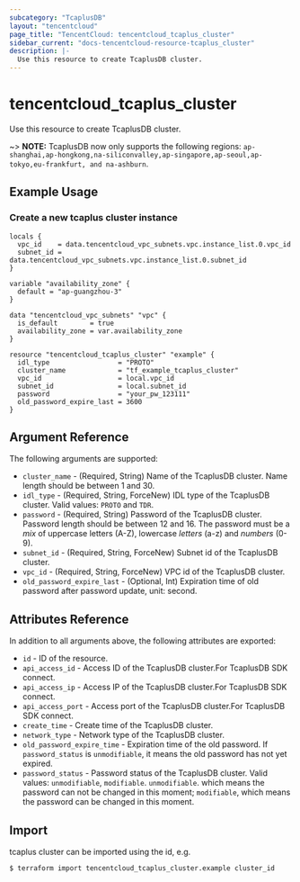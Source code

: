 ```yaml
---
subcategory: "TcaplusDB"
layout: "tencentcloud"
page_title: "TencentCloud: tencentcloud_tcaplus_cluster"
sidebar_current: "docs-tencentcloud-resource-tcaplus_cluster"
description: |-
  Use this resource to create TcaplusDB cluster.
---
```


# tencentcloud_tcaplus_cluster

Use this resource to create TcaplusDB cluster.

~> **NOTE:** TcaplusDB now only supports the following regions: `ap-shanghai,ap-hongkong,na-siliconvalley,ap-singapore,ap-seoul,ap-tokyo,eu-frankfurt, and na-ashburn`.

## Example Usage

### Create a new tcaplus cluster instance

```hcl
locals {
  vpc_id    = data.tencentcloud_vpc_subnets.vpc.instance_list.0.vpc_id
  subnet_id = data.tencentcloud_vpc_subnets.vpc.instance_list.0.subnet_id
}

variable "availability_zone" {
  default = "ap-guangzhou-3"
}

data "tencentcloud_vpc_subnets" "vpc" {
  is_default        = true
  availability_zone = var.availability_zone
}

resource "tencentcloud_tcaplus_cluster" "example" {
  idl_type                 = "PROTO"
  cluster_name             = "tf_example_tcaplus_cluster"
  vpc_id                   = local.vpc_id
  subnet_id                = local.subnet_id
  password                 = "your_pw_123111"
  old_password_expire_last = 3600
}
```

## Argument Reference

The following arguments are supported:

* `cluster_name` - (Required, String) Name of the TcaplusDB cluster. Name length should be between 1 and 30.
* `idl_type` - (Required, String, ForceNew) IDL type of the TcaplusDB cluster. Valid values: `PROTO` and `TDR`.
* `password` - (Required, String) Password of the TcaplusDB cluster. Password length should be between 12 and 16. The password must be a *mix* of uppercase letters (A-Z), lowercase *letters* (a-z) and *numbers* (0-9).
* `subnet_id` - (Required, String, ForceNew) Subnet id of the TcaplusDB cluster.
* `vpc_id` - (Required, String, ForceNew) VPC id of the TcaplusDB cluster.
* `old_password_expire_last` - (Optional, Int) Expiration time of old password after password update, unit: second.

## Attributes Reference

In addition to all arguments above, the following attributes are exported:

* `id` - ID of the resource.
* `api_access_id` - Access ID of the TcaplusDB cluster.For TcaplusDB SDK connect.
* `api_access_ip` - Access IP of the TcaplusDB cluster.For TcaplusDB SDK connect.
* `api_access_port` - Access port of the TcaplusDB cluster.For TcaplusDB SDK connect.
* `create_time` - Create time of the TcaplusDB cluster.
* `network_type` - Network type of the TcaplusDB cluster.
* `old_password_expire_time` - Expiration time of the old password. If `password_status` is `unmodifiable`, it means the old password has not yet expired.
* `password_status` - Password status of the TcaplusDB cluster. Valid values: `unmodifiable`, `modifiable`. `unmodifiable`. which means the password can not be changed in this moment; `modifiable`, which means the password can be changed in this moment.


## Import

tcaplus cluster can be imported using the id, e.g.

```
$ terraform import tencentcloud_tcaplus_cluster.example cluster_id
```

